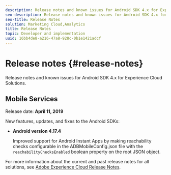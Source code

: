 ```yaml
---
description: Release notes and known issues for Android SDK 4.x for Experience Cloud Solutions.
seo-description: Release notes and known issues for Android SDK 4.x for Experience Cloud Solutions.
seo-title: Release Notes
solution: Marketing Cloud,Analytics
title: Release Notes
topic: Developer and implementation
uuid: 16bb4de8-a216-47a8-928c-0b1e1421adcf
---
```


# Release notes {#release-notes}

Release notes and known issues for Android SDK 4.x for Experience Cloud Solutions.

## Mobile Services

Release date: **April 11, 2019**

New features, updates, and fixes to the Android SDKs:

* **Android version 4.17.4**

  Improved support for Android Instant Apps by making reachability checks configurable in the ADBMobileConfig.json file with the `reachabilityChecksEnabled` boolean property on the root JSON object.

For more information about the current and past release notes for all solutions, see [Adobe Experience Cloud Release Notes](https://marketing.adobe.com/resources/help/en_US/whatsnew/). 
